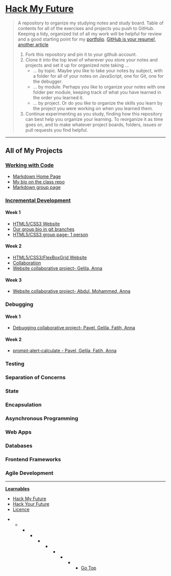 # [Hack My Future](https://home.hackyourfuture.be/curriculum)

> A repository to organize my studying notes and study board.
> Table of contents for all of the exercises and projects you push to GitHub. 
> Keeping a tidy, organized list of all my work will be helpful for review and a good starting point for my [portfolio](https://github.com/LujiAnna/LujiAnna.github.io).
> [GitHub is your resume!](https://anti-pattern.com/github-is-your-resume-now), [another article](http://blog.gainlo.co/index.php/2015/11/13/how-to-make-github-as-your-new-resume/)
>
> 1. Fork this repository and pin it to your github account.
> 1. Clone it into the top level of wherever you store your notes and projects and set it up for organized note taking ...
>    - ... by topic. Maybe you like to take your notes by subject, with a folder for all of your notes on JavaScript, one for Git, one for the debugger.
>    - ... by module. Perhaps you like to organize your notes with one folder per module, keeping track of what you have learned in the order you learned it.
>    - ... by project. Or do you like to organize the skills you learn by the project you were working on when you learned them.
> 1. Continue experimenting as you study, finding how this repository can best help you organize your learning. To reorganize it as time goes on, and to make whatever project boards, folders, issues or pull requests you find helpful.

---

## All of My Projects

### [Working with Code](https://home.hackyourfuture.be/curriculum/precourse)

- [Markdown Home Page](https://lujianna.github.io)
- [My bio on the class repo](https://github.com/HackYourFutureBelgium/class-9-10/blob/master/student-bios/LujiAnna.md)
- [Markdown group page](https://lujianna.github.io/group-intro/)

### [Incremental Development](https://github.com/LujiAnna/incremental-development)

#### Week 1

- [HTML5/CSS3 Website](https://lujianna.github.io/acme-web-design/)
- [Our group bio in git branches](https://lujianna.github.io/code/)
- [HTML5/CSS3 group page- 1 person](https://lujianna.github.io/codeit/)

#### Week 2

- [HTML5/CSS3/FlexBoxGrid Website](https://lujianna.github.io/app-theme/)
- [Collaboration](https://lujianna.github.io/team/)
- [Website collaborative project- Gelila, Anna](https://gelilaa.github.io/team-workflow/)

#### Week 3

- [Website collaborative project- Abdul, Mohammed, Anna](https://aame1.github.io/duck-duck-gone/)

### Debugging

#### Week 1

- [Debugging collaborative project- Pavel, Gelila, Fatih, Anna](https://pavelbidenko2018.github.io/debugging-project-week-1/)

#### Week 2

- [prompt-alert-calculate - Pavel, Gelila, Fatih, Anna](https://gelilaa.github.io/prompt-alert-calculate/index.html)

### Testing

### Separation of Concerns

### State

###  Encapsulation

### Asynchronous Programming

### Web Apps

### Databases

### Frontend Frameworks

### Agile Development
---

 __[Learnables](https://github.com/users/LujiAnna/projects/1)__ 

- [Hack My Future](https://lujianna.github.io/hack-my-future/)
- [Hack Your Future](https://github.com/HackYourFutureBelgium)
- [Licence](LICENSE.md)


* * * * * * * * * * [Go Top](./README.md)